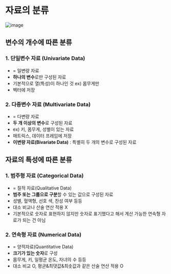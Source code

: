 # 자료의 분류
![image](https://user-images.githubusercontent.com/42690398/98089594-4bdc0380-1ec6-11eb-9297-a2f7a2a7d1e3.png)

## 변수의 개수에 따른 분류

### 1. 단일변수 자료 (Univariate Data)
- = 일변량 자료
- **하나의 변수**로만 구성된 자료
- 기본적으로 열(특성)이 하나인 것 ex) 몸무게만
- 벡터에 저장

### 2. 다중변수 자료 (Multivariate Data)
- = 다변량 자료
- **두 개 이상의 변수**로 구성된 자료
- ex) 키, 몸무게, 성별이 있는 자료
- 매트릭스, 데이터 프레임에 저장
- **이변량 자료(Bivariate Data)** : 특별히 두 개의 변수로 구성된 자료


## 자료의 특성에 따른 분류

### 1. 범주형 자료 (Categorical Data)
- = 질적 자료(Qualitative Data)
- **범주 또는 그룹으로 구분**할 수 있는 값으로 구성된 자료
- 성별, 혈액형, 선호 색, 찬성 여부 등등
- 대소 비교나 산술 연산 적용 X
- 기본적으로 숫자로 표현하지 않지만 숫자로 표기했다고 해서 계산 가능한 연속형 자료가 되는 건 아님

### 2. 연속형 자료 (Numerical Data)
- = 양적자료(Quantitative Data)
- **크기가 있는 숫자**로 구성
- 몸무게, 키, 일평균 온도, 자녀의 수 등등
- 대소 비교 O, 평균&최댓값&최솟값과 같은 산술 연산 적용 O
